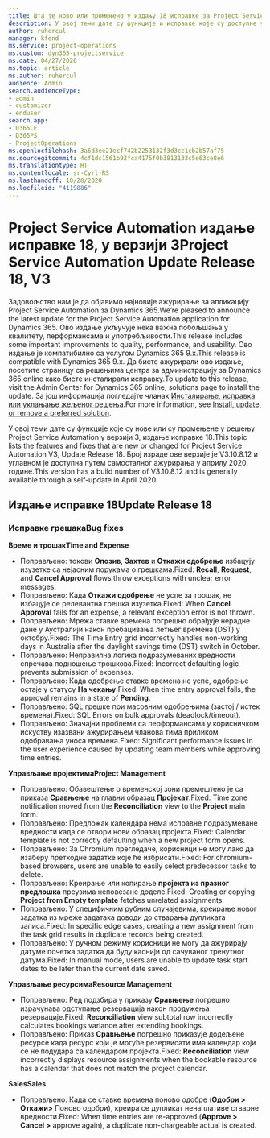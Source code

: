 ```yaml
---
title: Шта је ново или промењено у издању 18 исправке за Project Service Automation верзије 3
description: У овој теми дате су функције и исправке које су доступне у издању 18 исправке за Project Service Automation верзије 3.
author: ruhercul
manager: kfend
ms.service: project-operations
ms.custom: dyn365-projectservice
ms.date: 04/27/2020
ms.topic: article
ms.author: ruhercul
audience: Admin
search.audienceType:
- admin
- customizer
- enduser
search.app:
- D365CE
- D365PS
- ProjectOperations
ms.openlocfilehash: 3a6d3ee21ecf742b2253132f3d3cc1cb2b57af75
ms.sourcegitcommit: 4cf1dc1561b92fca4175f0b3813133c5e63ce8e6
ms.translationtype: HT
ms.contentlocale: sr-Cyrl-RS
ms.lasthandoff: 10/28/2020
ms.locfileid: "4119886"
---
```

# <a name="project-service-automation-update-release-18-v3"></a><span data-ttu-id="216c2-103">Project Service Automation издање исправке 18, у верзији 3</span><span class="sxs-lookup"><span data-stu-id="216c2-103">Project Service Automation Update Release 18, V3</span></span>

<span data-ttu-id="216c2-104">Задовољство нам је да објавимо најновије ажурирање за апликацију Project Service Automation за Dynamics 365.</span><span class="sxs-lookup"><span data-stu-id="216c2-104">We’re pleased to announce the latest update for the Project Service Automation application for Dynamics 365.</span></span> <span data-ttu-id="216c2-105">Ово издање укључује нека важна побољшања у квалитету, перформансама и употребљивости.</span><span class="sxs-lookup"><span data-stu-id="216c2-105">This release includes some important improvements to quality, performance, and usability.</span></span> <span data-ttu-id="216c2-106">Ово издање је компатибилно са услугом Dynamics 365 9.x.</span><span class="sxs-lookup"><span data-stu-id="216c2-106">This release is compatible with Dynamics 365 9.x.</span></span> <span data-ttu-id="216c2-107">Да бисте ажурирали ово издање, посетите страницу са решењима центра за администрацију за Dynamics 365 online како бисте инсталирали исправку.</span><span class="sxs-lookup"><span data-stu-id="216c2-107">To update to this release, visit the Admin Center for Dynamics 365 online, solutions page to install the update.</span></span> <span data-ttu-id="216c2-108">За још информација погледајте чланак [Инсталирање, исправка или уклањање жељеног решења](https://docs.microsoft.com/power-platform/admin/install-remove-preferred-solution).</span><span class="sxs-lookup"><span data-stu-id="216c2-108">For more information, see [Install, update, or remove a preferred solution](https://docs.microsoft.com/power-platform/admin/install-remove-preferred-solution).</span></span>

<span data-ttu-id="216c2-109">У овој теми дате су функције које су нове или су промењене у решењу Project Service Automation у верзији 3, издање исправке 18.</span><span class="sxs-lookup"><span data-stu-id="216c2-109">This topic lists the features and fixes that are new or changed for Project Service Automation V3, Update Release 18.</span></span> <span data-ttu-id="216c2-110">Број израде ове верзије је V3.10.8.12 и углавном је доступна путем самосталног ажурирања у априлу 2020. године.</span><span class="sxs-lookup"><span data-stu-id="216c2-110">This version has a build number of V3.10.8.12 and is generally available through a self-update in April 2020.</span></span>

## <a name="update-release-18"></a><span data-ttu-id="216c2-111">Издање исправке 18</span><span class="sxs-lookup"><span data-stu-id="216c2-111">Update Release 18</span></span>

### <a name="bug-fixes"></a><span data-ttu-id="216c2-112">Исправке грешака</span><span class="sxs-lookup"><span data-stu-id="216c2-112">Bug fixes</span></span>

<span data-ttu-id="216c2-113">**Време и трошак**</span><span class="sxs-lookup"><span data-stu-id="216c2-113">**Time and Expense**</span></span>

- <span data-ttu-id="216c2-114">Поправљено: токови **Опозив**, **Захтев** и **Откажи одобрење** избацују изузетке са нејасним порукама о грешкама.</span><span class="sxs-lookup"><span data-stu-id="216c2-114">Fixed: **Recall**, **Request**, and **Cancel Approval** flows throw exceptions with unclear error messages.</span></span>
- <span data-ttu-id="216c2-115">Поправљено: Када **Откажи одобрење** не успе за трошак, не избацује се релевантна грешка изузетка.</span><span class="sxs-lookup"><span data-stu-id="216c2-115">Fixed: When **Cancel Approval** fails for an expense, a relevant exception error is not thrown.</span></span>
- <span data-ttu-id="216c2-116">Поправљено: Мрежа ставке времена погрешно обрађује нерадне дане у Аустралији након пребацивања летњег времена (DST) у октобру.</span><span class="sxs-lookup"><span data-stu-id="216c2-116">Fixed: The Time Entry grid incorrectly handles non-working days in Australia after the daylight savings time (DST) switch in October.</span></span>
- <span data-ttu-id="216c2-117">Поправљено: Неправилна логика подразумеваних вредности спречава подношење трошкова.</span><span class="sxs-lookup"><span data-stu-id="216c2-117">Fixed: Incorrect defaulting logic prevents submission of expenses.</span></span>
- <span data-ttu-id="216c2-118">Поправљено: Када одобрење ставке времена не успе, одобрење остаје у статусу **На чекању**.</span><span class="sxs-lookup"><span data-stu-id="216c2-118">Fixed: When time entry approval fails, the approval remains in a state of **Pending**.</span></span>
- <span data-ttu-id="216c2-119">Поправљено: SQL грешке при масовним одобрењима (застој / истек времена).</span><span class="sxs-lookup"><span data-stu-id="216c2-119">Fixed: SQL Errors on bulk approvals (deadlock/timeout).</span></span>
- <span data-ttu-id="216c2-120">Поправљено: Значајни проблеми са перформансама у корисничком искуству изазвани ажурирањем чланова тима приликом одобравања уноса времена.</span><span class="sxs-lookup"><span data-stu-id="216c2-120">Fixed: Significant performance issues in the user experience caused by updating team members while approving time entries.</span></span>

<span data-ttu-id="216c2-121">**Управљање пројектима**</span><span class="sxs-lookup"><span data-stu-id="216c2-121">**Project Management**</span></span>

- <span data-ttu-id="216c2-122">Поправљено: Обавештење о временској зони премештено је са приказа **Сравњење** на главни образац **Пројекат**.</span><span class="sxs-lookup"><span data-stu-id="216c2-122">Fixed: Time zone notification moved from the **Reconciliation** view to the **Project** main form.</span></span>
- <span data-ttu-id="216c2-123">Поправљено: Предложак календара нема исправне подразумеване вредности када се отвори нови образац пројекта.</span><span class="sxs-lookup"><span data-stu-id="216c2-123">Fixed: Calendar template is not correctly defaulting when a new project form opens.</span></span>
- <span data-ttu-id="216c2-124">Поправљено: За Chromium прегледаче, корисници не могу лако да изаберу претходне задатке које ће избрисати.</span><span class="sxs-lookup"><span data-stu-id="216c2-124">Fixed: For chromium-based browsers, users are unable to easily select predecessor tasks to delete.</span></span>
- <span data-ttu-id="216c2-125">Поправљено: Креирање или копирање **пројекта из празног предлошка** преузима неповезане доделе.</span><span class="sxs-lookup"><span data-stu-id="216c2-125">Fixed: Creating or copying **Project from Empty template** fetches unrelated assignments.</span></span>
- <span data-ttu-id="216c2-126">Поправљено: У специфичним рубним случајевима, креирање новог задатка из мреже задатака доводи до стварања дупликата записа.</span><span class="sxs-lookup"><span data-stu-id="216c2-126">Fixed: In specific edge cases, creating a new assignment from the task grid results in duplicate records being created.</span></span>
- <span data-ttu-id="216c2-127">Поправљено: У ручном режиму корисници не могу да ажурирају датуме почетка задатка да буду каснији од сачуваног тренутног датума.</span><span class="sxs-lookup"><span data-stu-id="216c2-127">Fixed: In manual mode, users are unable to update task start dates to be later than the current date saved.</span></span>

<span data-ttu-id="216c2-128">**Управљање ресурсима**</span><span class="sxs-lookup"><span data-stu-id="216c2-128">**Resource Management**</span></span>

- <span data-ttu-id="216c2-129">Поправљено: Ред подзбира у приказу **Сравњење** погрешно израчунава одступање резервација након продужења резервације.</span><span class="sxs-lookup"><span data-stu-id="216c2-129">Fixed: **Reconciliation** view subtotal row incorrectly calculates bookings variance after extending bookings.</span></span>
- <span data-ttu-id="216c2-130">Поправљено: Приказ **Сравњење** погрешно приказује додељене ресурсе када ресурс који је могуће резервисати има календар који се не подудара са календаром пројекта.</span><span class="sxs-lookup"><span data-stu-id="216c2-130">Fixed: **Reconciliation** view incorrectly displays resource assignments when the bookable resource has a calendar that does not match the project calendar.</span></span>

<span data-ttu-id="216c2-131">**Sales**</span><span class="sxs-lookup"><span data-stu-id="216c2-131">**Sales**</span></span>

- <span data-ttu-id="216c2-132">Поправљено: Када се ставке времена поново одобре (**Одобри > Откажи>** Поново одобри), креира се дупликат ненаплативе стварне вредности.</span><span class="sxs-lookup"><span data-stu-id="216c2-132">Fixed: When time entries are re-approved (**Approve > Cancel >** approve again), a duplicate non-chargeable actual is created.</span></span>
